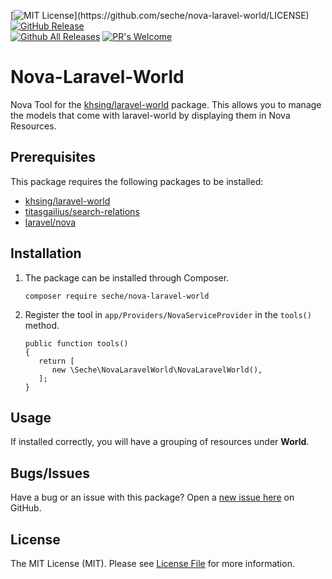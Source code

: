 [![MIT License](https://img.shields.io/apm/l/atomic-design-ui.svg?)](https://github.com/seche/nova-laravel-world/LICENSE)
[![GitHub Release](https://img.shields.io/github/release/tterb/PlayMusic.svg?style=flat)]()  
[![Github All Releases](https://img.shields.io/github/downloads/atom/atom/total.svg?style=flat)]()
[![PR's Welcome](https://img.shields.io/badge/PRs-welcome-brightgreen.svg?style=flat)](https://github.com/seche/nova-laravel-world/compare)

# **Nova-Laravel-World**
Nova Tool for the [khsing/laravel-world](https://github.com/khsing/laravel-world) package. This allows you to manage the models that come with laravel-world by displaying them in Nova Resources. 

## Prerequisites 

This package requires the following packages to be installed:
- [khsing/laravel-world](https://github.com/khsing/laravel-world)
- [titasgailius/search-relations](https://github.com/TitasGailius/nova-search-relations)
- [laravel/nova](https://nova.laravel.com/)

## Installation

1. The package can be installed through Composer.
   
   ```composer require seche/nova-laravel-world```
   

2. Register the tool in `app/Providers/NovaServiceProvider` in the `tools()` method.
   ```
   public function tools()
   {
      return [
         new \Seche\NovaLaravelWorld\NovaLaravelWorld(),
      ];
   }
   ```
## Usage

If installed correctly, you will have a grouping of resources under **World**.

## Bugs/Issues

Have a bug or an issue with this package? Open a [new issue here](https://github.com/seche/nova-laravel-world/issues/new/choose) on GitHub.

## License
The MIT License (MIT). Please see [License File](LICENSE) for more information.
